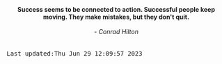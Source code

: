 
<div align="center"><b><span>Success seems to be connected to action. Successful people keep moving. They make mistakes, but they don't quit.</span></b><br><br><i> - Conrad Hilton</i></div>
<br><br><kbd>Last updated:Thu Jun 29 12:09:57 2023</kbd>